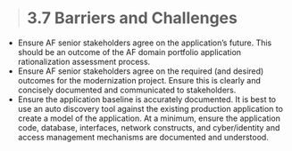 > # **3.7** Barriers and Challenges

- Ensure AF senior stakeholders agree on the application’s future.  This should be an outcome of the AF domain portfolio application rationalization assessment process.
- Ensure AF senior stakeholders agree on the required (and desired) outcomes for the modernization project.  Ensure this is clearly and concisely documented and communicated to stakeholders.
- Ensure the application baseline is accurately documented.  It is best to use an auto discovery tool against the existing production application to create a model of the application.  At a minimum, ensure the application code, database, interfaces, network constructs, and cyber/identity and access management mechanisms are documented and understood.
